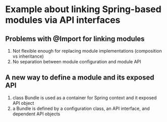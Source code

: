 # Example about linking Spring-based modules via API interfaces

## Problems with @Import for linking modules

1. Not flexible enough for replacing module implementations (composition vs inheritance)
2. No separation between module configuration and module API

## A new way to define a module and its exposed API

1. class Bundle is used as a container for Spring context and it exposed API object
2. a Bundle is defined by a configuration class, an API interface, and dependent API objects

